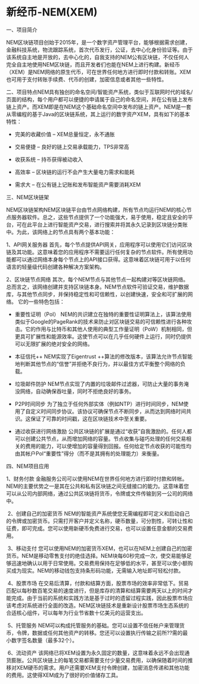 # 新经币-NEM(XEM)

一、项目简介

NEM区块链项目创始于2015年，是一个数字资产管理平台，能够根据需求创建，金融科技系统，物流跟踪系统，首次代币发行，公证，去中心化身份验证等。由于该系统自主地是开放的，去中心化的，自我支持的NEM公有区块链，不仅任何人完全自主地使用NEM区块链，而且开发者们也能在NEM上进行构建。新经币（XEM）是NEM网络的原生代币，可在世界任何地方进行即时付款和转账。XEM也可用于支付转账手续费、代币的创建，加密信息或者其他一些特性。

二、项目特点NEM具有独创的命名空间/智能资产系统，类似于互联网时代的域名/页面的结构，每个用户都可以便捷的申请属于自己的命名空间，并在公有链上发布链上资产。而XEM即是在NEM这个基础命名空间中发布的链上资产。NEM是一套从零编程的基于Java的区块链系统，其上运行的数字资产XEM，具有如下的基本特性：

- 完美的收藏价值 – XEM总量恒定，永不通胀

- 交易便捷 – 良好的链上交易承载能力，TPS非常高

- 收获系统 – 持币获得被动收入

- 高效率 – 区块链的运行不会产生大量电力需求和能耗

- 需求大 – 在公有链上记账和发布智能资产需要消耗XEM
  

三、NEM区块链架

NEM区块链架构NEM区块链平台由节点网络构建，所有节点均运行NEM的核心节点服务器软件。总之，这些节点提供了一个功能强大，易于使用，稳定且安全的平台，可在此平台上进行智能资产交易，进行搜索并将其永久记录到区块链分类账中。为此，该网络上的节点具有两个基本功能：

1、API网关服务器
  首先，每个节点提供API网关，应用程序可以使用它们访问区块链及其功能。这意味着您的应用程序不需要运行任何复杂的节点软件。所有使用功能都可以通过网络本身每个节点上的API接口获得。这意味着区块链可用于以任何语言的轻量级代码创建各种解决方案架构。

2、区块链节点网络
  其次，每个NEM节点与其他节点一起构建对等区块链网络。总而言之，该网络创建并支持区块链本身。NEM节点软件可验证交易，维护数据库，与其他节点同步，并保持稳定性和可信赖性，以创建快速，安全和可扩展的网络。
  它的一些特色包括：

- 重要性证明（PoI）
    NEM的共识建立在独特的重要性证明算法上，该算法使用类似于Google的PageRank的技术来防止对区块链交易的可信赖性进行各种攻击。它的作用与比特币和其他人使用的典型工作量证明（PoW）机制相同，但更具可扩展性和能源效率。这使节点可以在几乎任何硬件上运行，同时仍提供可以无限扩展的绝对安全的网络。
    
    
    
- 本征信托++
    NEM实现了Eigentrust ++算法的修改版本，该算法允许节点智能地判断其他节点的“信誉”并拒绝不良行为，并以最佳方式平衡整个网络的负载。
    
    
    
- 垃圾邮件防护
    NEM节点实现了内置的垃圾邮件过滤器，可防止大量的事务淹没网络，自动确保吞吐量，同时不拒绝良好的事务。
    
    
    
- P2P时间同步
    为了独立于任何外部实体（例如NTP）进行时间同步，NEM使用了自定义时间同步协议。该协议可确保节点不断同步，从而达到网络时间共识。这保证了可靠的时间戳，这在区块链技术中至关重要。
    
    
    
- 通过收获进行网络激励
    公共区块链的扩展是通过“收获”自我激励的。任何人都可以创建公共节点，从而增加网络的容量。节点收集与碰巧处理的任何交易相关的费用的能力，可以使增加的容量得到回报。任何给定节点收获的可能性均由其帐户PoI“重要性”得分（而不是其拥有的处理能力）来衡量。
    

四、NEM项目应用

1、财务付款
    金融服务公司可以使用NEM在世界任何地方进行即时付款和转帐。NEM的主要优势之一是其在公共和私有区块链之间无缝接口的能力。这意味着您可以从公司内部网络，通过公共区块链将货币，令牌或文件传输到另一公司的网络中。

​    2、创建自己的加密货币
​    NEM的智能资产系统使您无需编程即可定义和启动自己的令牌或加密货币。只需打开客户并定义名称，硬币数量，可分割性，可转让性和征费，即可完成。您可以使用新硬币免费进行交易，也可以设置任意金额的交易费用。

​    3、移动支付
​    您可以使用NEM的加密货币XEM，也可以在NEM上创建自己的加密货币。NEM是移动零售支付的绝佳选择。NEM块每60秒完成一次，使交易能够足够迅速地确认以用于日常使用。交易费用保持在足够低的水平，甚至可以使小额购买成为现实。NEM的移动钱包支持条形码功能，无需输入地址即可轻松付款。

​    4、股票市场
​    在交易后清算，付款和结算方面，股票市场的效率非常低下。贸易匹配以每秒数百笔交易的速度进行，但是库存的清算和结算需要两天以上的时间才能完成。由于当前的系统和实践方法是基于过时的遗留过程实践，因此股票市场应该考虑对系统进行全面的改造。NEM区块链技术是重新设计股票市场生态系统的合适核心组件，可以每年为行业节省数十亿美元的运营支出。

​    5、托管服务
​    NEM可以构成托管服务的基础。您可以设置不信任帐户来管理货币，令牌，数据或任何其他资产的转移。您还可以设置执行传输之前所??需的最小数字签名数量（最多32个）。

​    6、流动资产
​    该网络已将XEM设置为永久固定的数量，这意味着永远不会出现通货膨胀。公共区块链上的每笔交易都需要支付少量交易费用，以确保随着时间的推移对XEM硬币的需求。用户还需要XEM支付令牌创建，加密消息传递和其他功能的费用。这使得XEM成为了很好的价值储存工具。


